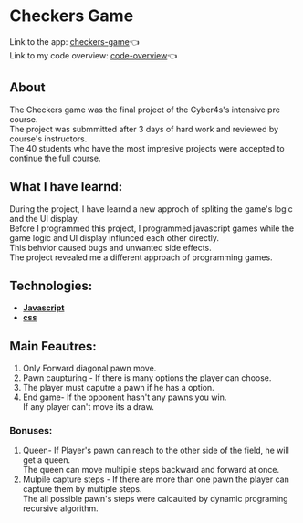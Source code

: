 # Checkers Game

Link to the app: [checkers-game](https://eloquent-meerkat-846f76.netlify.app/):point_left: \
Link to my code overview: [code-overview](https://drive.google.com/drive/folders/1tebwAWbhXOqbhLWqo7rVBgRXDMgSyQe0?usp=sharing):point_left:

## About
The Checkers game was the final project of the Cyber4s's intensive pre course. \
The project was submmitted after 3 days of hard work and reviewed by course's instructors. \
The 40 students who have the most impresive projects were accepted to continue the full course. 

## What I have learnd:
During the project, I have learnd a new approch of spliting the game's logic and the UI display. \
Before I programmed this project, I programmed javascript games while the game logic and UI display influnced each other directly. \
This behvior caused bugs and unwanted side effects. \
The project revealed me a different approach of programming games.
 
## Technologies:
- **[Javascript](https://www.javascript.com/)**
- **[css](https://www.npmjs.com/package/sass)**

## Main Feautres: ##
1. Only Forward diagonal pawn move.
2. Pawn caupturing - If there is many options the player can choose.
3. The player must caputre a pawn if he has a option.
4. End game- If the opponent hasn't any pawns you win.\
If any player can't move its a draw.

### Bonuses:
1. Queen- If Player's pawn can reach to the other side of the field, he will get a queen. \
The queen can move multipile steps backward and forward at once. 
2. Mulpile capture steps - If there are more than one pawn the player can capture them by multiple steps. \
The all possible pawn's steps were calcaulted by dynamic programing recursive algorithm.






